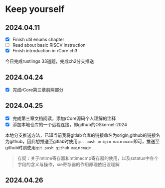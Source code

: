 # Keep yourself

## 2024.04.11

- [x] Finish util enums chapter
- [ ] Read about basic RISCV instruction
- [x] Finish introduction in rCore ch3

今日完成rustlings 33道题，完成ch2分支推送

## 2024.04.24

- [x] 完成rCore第三章前两部分

## 2024.04.25

- [x] 完成第三章文档阅读，添加rCore源码个人理解的注释
- [x] 添加本地仓库的一个远程连接，即github的OSkernel-2024

本地分支推送方法，已知当前我将gitlab仓库的链接命名为origin,github的链接名为github，因此想推送至gitlab时使用`git push origin main:main`即可，推送至github时则使用`git push github main:main`

>  存疑：关于mtime寄存器和mtimecmp寄存器的使用，以及sstatus中各个字段的含义与操作，sie寄存器的作用原理依旧没理解

## 2024.04.26

